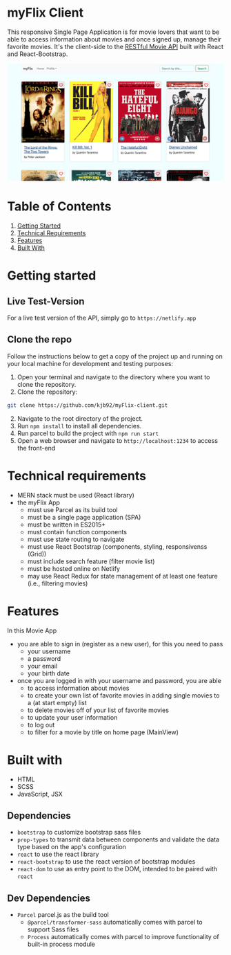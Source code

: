 # myFlix Client

This responsive Single Page Application is for movie lovers that want to be able to access information about movies and once signed up, manage their favorite movies. It's the client-side to the [RESTful Movie API](https://github.com/kjb92/myFlix) built with React and React-Bootstrap.

![Screenshot of the Movie Client](src/img/screenshot-myFlix-client.png)

# Table of Contents

1. [Getting Started](#getting-started)
2. [Technical Requirements](#technical-requirements)
3. [Features](#features)
4. [Built With](#built-with)


# Getting started

## Live Test-Version
For a live test version of the API, simply go to `https://netlify.app`

## Clone the repo
Follow the instructions below to get a copy of the project up and running on your local machine for development and testing purposes:

1. Open your terminal and navigate to the directory where you want to clone the repository.
2. Clone the repository:
```bash
git clone https://github.com/kjb92/myFlix-client.git
```

2. Navigate to the root directory of the project.
3. Run `npm install` to install all dependencies.
4. Run parcel to build the project with `npm run start`
5. Open a web browser and navigate to `http://localhost:1234` to access the front-end


# Technical requirements
- MERN stack must be used (React library)
- the myFlix App
  - must use Parcel as its build tool
  - must be a single page application (SPA)
  - must be written in ES2015+
  - must contain function components
  - must use state routing to navigate
  - must use React Bootstrap (components, styling, responsivenss (Grid))
  - must include search feature (filter movie list)
  - must be hosted online on Netlify
  - may use React Redux for state management of at least one feature (i.e.,
filtering movies)

# Features
In this Movie App
- you are able to sign in (register as a new user), for this you need to pass
  - your username
  - a password
  - your email
  - your birth date
- once you are logged in with your username and password, you are able
  - to access information about movies
  - to create your own list of favorite movies in adding single movies to a (at start empty) list
  - to delete movies off of your list of favorite movies
  - to update your user information
  - to log out
  - to filter for a movie by title on home page (MainView)


# Built with
- HTML
- SCSS
- JavaScript, JSX

## Dependencies
- `bootstrap` to customize bootstrap sass files
- `prop-types` to transmit data between components and validate the data type based on the app's configuration
- `react` to use the react library
- `react-bootstrap` to use the react version of bootstrap modules
- `react-dom` to use as entry point to the DOM, intended to be paired with `react`

## Dev Dependencies
- `Parcel` parcel.js as the build tool
  - `@parcel/transformer-sass` automatically comes with parcel to support Sass files
  - `Process` automatically comes with parcel to improve functionality of built-in process module

